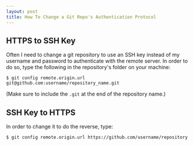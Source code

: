 ```yaml
---
layout: post
title: How To Change a Git Repo's Authentication Protocol
---
```


## HTTPS to SSH Key

Often I need to change a git repository to use an SSH key instead of my username and password to authenticate with the remote server. In order to do so, type the following in the repository's folder on your machine:

```
$ git config remote.origin.url git@github.com:username/repository_name.git
```

(Make sure to include the `.git` at the end of the repository name.)

## SSH Key to HTTPS

In order to change it to do the reverse, type:

```
$ git config remote.origin.url https://github.com/username/repository
```
